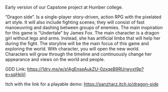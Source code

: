 Early version of our Capstone project at Humber college.

“Dragon side”. Is a single-player story-driven, action RPG 
with the pixelated art style. It will also include fighting scenes; they will consist of fast 
manoeuvring and dashing between groups of enemies. The main inspiration for this game is 
“Undertale” by James Fox. The main character is a dragon girl without legs and arms. 
Instead, she has artificial limbs that will help her during the fight. The storyline will be the 
main focus of this game and exploring the world. With character, you will open the new 
world. Characters will grow through the timeline and continuously change her appearance 
and views on the world and people.

GDD Link:
https://1drv.ms/w/s!AgEnseAukZU-0zxqeB9RUrwyxt9p?e=sqHpVj


Itch with the link for a playable demo:
https://sanzharz.itch.io/dragon-side
